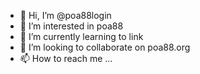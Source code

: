 - 👋 Hi, I’m @poa88login
- 👀 I’m interested in poa88
- 🌱 I’m currently learning to link
- 💞️ I’m looking to collaborate on poa88.org
- 📫 How to reach me ...

<!---
poa88login/poa88login is a ✨ special ✨ repository because its `README.md` (this file) appears on your GitHub profile.
You can click the Preview link to take a look at your changes.
--->
